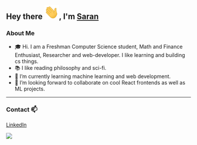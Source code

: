 ## Hey there <img src="https://raw.githubusercontent.com/ABSphreak/ABSphreak/master/gifs/Hi.gif" width="40px" />, I'm [Saran](https://saranbodduluri.github.io)

### About Me 

- 🎓 Hi. I am a Freshman Computer Science student, Math and Finance Enthusiast, Researcher and web-developer. I like learning and building cs things. 
- 📚 I like reading philosophy and sci-fi.
- 🌱 I’m currently learning machine learning and web development.
- 👯 I’m looking forward to collaborate on cool React frontends as well as ML projects.
---
### Contact 📫

[LinkedIn](https://linkedin.com/in/saranbodduluri)

![](https://komarev.com/ghpvc/?username=SaranBodduluri)


<!--
**SaranBodduluri/saranbodduluri** is a ✨ _special_ ✨ repository because its `README.md` (this file) appears on your GitHub profile.

Here are some ideas to get you started:

- 🔭 I’m currently working on ...
- 🌱 I’m currently learning ...
- 👯 I’m looking to collaborate on ...
- 🤔 I’m looking for help with ...
- 💬 Ask me about ...
- 📫 How to reach me: ...
- 😄 Pronouns: ...
- ⚡ Fun fact: ...
-->
